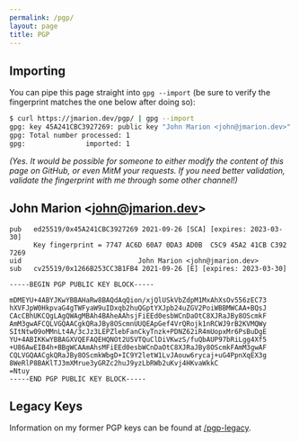 ```yaml
---
permalink: /pgp/
layout: page
title: PGP
---
```


## Importing ##

You can pipe this page straight into `gpg --import` (be sure to verify the
fingerprint matches the one below after doing so):

```bash
$ curl https://jmarion.dev/pgp/ | gpg --import
gpg: key 45A241CBC3927269: public key "John Marion <john@jmarion.dev>" imported
gpg: Total number processed: 1
gpg:               imported: 1
```

*(Yes. It would be possible for someone to either modify the content of this*
*page on GitHub, or even MitM your requests. If you need better validation,*
*validate the fingerprint with me through some other channel!)*

## John Marion \<john@jmarion.dev\> ##

```
pub   ed25519/0x45A241CBC3927269 2021-09-26 [SCA] [expires: 2023-03-30]
      Key fingerprint = 7747 AC6D 60A7 0DA3 AD0B  C5C9 45A2 41CB C392 7269
uid                             John Marion <john@jmarion.dev>
sub   cv25519/0x1266B253CC3B1FB4 2021-09-26 [E] [expires: 2023-03-30]

-----BEGIN PGP PUBLIC KEY BLOCK-----

mDMEYU+4ABYJKwYBBAHaRw8BAQdAqQion/xjQlUSkVbZdpM1MxAhXsOv556zEC73
hXVFJpW0HkpvaG4gTWFyaW9uIDxqb2huQGptYXJpb24uZGV2PoiWBBMWCAA+BQsJ
CAcCBhUKCQgLAgQWAgMBAh4BAheAAhsjFiEEd0esbWCnDaOtC8XJRaJBy8OScmkF
AmM3gwAFCQLVGQAACgkQRaJBy8OScmnUUQEApGef4VrQRojk1nRCWJ9rB2KVMQWy
SItNtw09oMMnLt4A/3cJz3LEPZlebFanCkyTnzk+PDNZ62iR4mUopxMr6PsBuDgE
YU+4ABIKKwYBBAGXVQEFAQEHQNOt2U5VTQuClDiVKwzS/fuQbAUP97bRiLgg4Xf5
+U86AwEIB4h+BBgWCAAmAhsMFiEEd0esbWCnDaOtC8XJRaJBy8OScmkFAmM3gwAF
CQLVGQAACgkQRaJBy8OScmkWbgD+IC9Y2letW1LvJAouw6rycaj+uG4PpnXqEX3g
8WeRlP8BAKlTJ3mXMrue3yGRZc2huJ9yzLbRWb2uKvj4HKvaWkkC
=Ntuy
-----END PGP PUBLIC KEY BLOCK-----
```

## Legacy Keys ##

Information on my former PGP keys can be found at
[/pgp-legacy](https://jmarion.dev/pgp-legacy).
